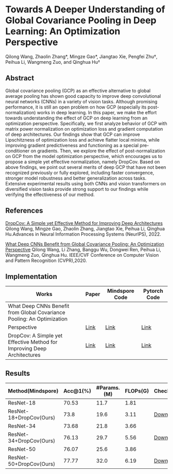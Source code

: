 # Towards A Deeper Understanding of Global Covariance Pooling in Deep Learning: An Optimization Perspective
Qilong Wang,  Zhaolin Zhang*, Mingze Gao*, Jiangtao Xie, Pengfei Zhu†, Peihua Li, Wangmeng Zuo, and Qinghua Hu† 
## Abstract
Global covariance pooling (GCP) as an effective alternative to global average pooling has shown good capacity to improve deep convolutional neural networks (CNNs) in a variety of vision tasks. Although promising performance, it is still an open problem on how GCP (especially its post-normalization) works in deep learning. In this paper, we make the effort towards understanding the effect of GCP on deep learning from an optimization perspective. Specifically, we first analyze behavior of GCP with matrix power normalization on optimization loss and gradient computation of deep architectures. Our findings show that GCP can improve Lipschitzness of optimization loss and achieve flatter local minima, while improving gradient predictiveness and functioning as a special pre-conditioner on gradients. Then, we explore the effect of post-normalization on GCP from the model optimization perspective, which encourages us to propose a simple yet effective normalization, namely DropCov. Based on above findings, we point out several merits of deep GCP that have not been recognized previously or fully explored, including faster convergence, stronger model robustness and better generalization across tasks. Extensive experimental results using both CNNs and vision transformers on diversified vision tasks provide strong support to our findings while verifying the effectiveness of our method.
## References

 [DropCov: A Simple yet Effective Method for Improving Deep Architectures](https://papers.nips.cc/paper_files/paper/2022/hash/d9888cc7baa04c2e44e8115588133515-Abstract-Conference.html)  Qilong Wang, Mingze Gao, Zhaolin Zhang, Jiangtao Xie, Peihua Li, Qinghua Hu.Advances in Neural Information Processing Systems (NeurIPS), 2022.
 
 [What Deep CNNs Benefit from Global Covariance Pooling: An Optimization
Perspective](https://ieeexplore.ieee.org/document/9156637)  Qilong Wang, Li Zhang, Banggu Wu, Dongwei Ren, Peihua Li, Wangmeng Zuo, Qinghua Hu. IEEE/CVF Conference on Computer Vision and Pattern Recognition (CVPR),2020.


## Implementation 
|Works         | Paper | Mindspore Code|Pytorch Code|                                                         
| ------------------ | ----- | ------- | ------- | 
| What Deep CNNs Benefit from Global Covariance Pooling: An Optimization
Perspective  |  [Link](https://ieeexplore.ieee.org/document/9156637)|[Link](https://github.com/Terror03/GCP-OPT)   | [Link](https://github.com/ZhangLi-CS/GCP_Optimization) |
| DropCov: A Simple yet Effective Method for Improving Deep Architectures   | [Link](https://papers.nips.cc/paper_files/paper/2022/hash/d9888cc7baa04c2e44e8115588133515-Abstract-Conference.html)  |   [Link](https://github.com/Sherry1945/Dropcov_mindspore)   | [Link](https://github.com/mingzeG/DropCov) |

## Results
|Method(Mindspore)           | Acc@1(%) | #Params.(M) | FLOPs(G) | Checkpoint                                                          |
| ------------------ | ----- | ------- | ----- | ------------------------------------------------------------ |
| ResNet-18   |  70.53 |  11.7   |   1.81  |               |
| ResNet-18+DropCov(Ours)   | 73.8  |   19.6  |  3.11   |[Download](https://drive.google.com/file/d/1zVDDmmQWQ-CDDoxjaolkcjI3MACE-rxx/view?usp=drive_link)|
| ResNet-34   |  73.68 |  21.8   |   3.66  |               |
| ResNet-34+DropCov(Ours)   | 76.13  |   29.7  |  5.56   |[Download](https://drive.google.com/file/d/1-gvogrLlRSnpzigvevLPV1GKAHF0vr2K/view?usp=drive_link)|
| ResNet-50   |  76.07 |  25.6   |   3.86  |               |
| ResNet-50+DropCov(Ours)   | 77.77  |   32.0  |  6.19   |[Download](https://drive.google.com/file/d/1PBy8evHi-xiJHiTWgqrUs8jTH58hJM2n/view?usp=share_link)|
